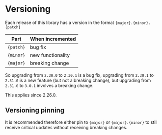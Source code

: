 # Versioning

Each release of this library has a version in the format `{major}.{minor}.{patch}`

| Part      | When incremented  |
| --------- | ----------------- |
| `{patch}` | bug fix           |
| `{minor}` | new functionality |
| `{major}` | breaking change   |

So upgrading from `2.30.0` to `2.30.1` is a bug fix, upgrading from `2.30.1`  to `2.31.0` is a new feature (but not a breaking change), but upgrading from `2.31.0` to `3.0.1` involves a breaking change.

This applies since 2.26.0.

## Versioning pinning
It is recommended therefore either pin to `{major}` or `{major}.{minor}` to still receive critical updates without receiving breaking changes.

